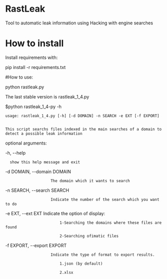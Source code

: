 # RastLeak
Tool to automatic leak information using Hacking with engine searches

# How to install

Install requirements with:

pip install -r requirements.txt

#How to use:

python rastleak.py

The last stable version is rastleak_1_4.py

$python rastleak_1_4-py -h

    usage: rastleak_1_4.py [-h] [-d DOMAIN] -n SEARCH -e EXT [-f EXPORT]


    This script searchs files indexed in the main searches of a domain to detect a possible leak information


optional arguments:

  -h, --help            
  
      show this help message and exit
  
  -d DOMAIN, --domain DOMAIN
  
                        The domain which it wants to search
                        
  -n SEARCH, --search SEARCH
  
                        Indicate the number of the search which you want to do
                        
  -e EXT, --ext EXT     Indicate the option of display:
  
                        	1-Searching the domains where these files are found
                          
                        	2-Searching ofimatic files
                        
  -f EXPORT, --export EXPORT
  
                        Indicate the type of format to export results.
                        
                        	1.json (by default)
                          
                        	2.xlsx
                          
